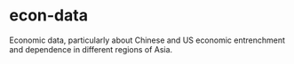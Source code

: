 # econ-data
Economic data, particularly about Chinese and US economic entrenchment and dependence in different regions of Asia.
